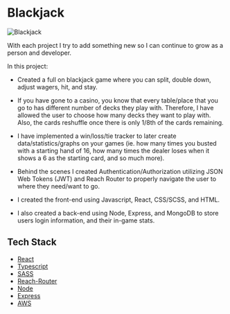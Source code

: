 # Blackjack

![Blackjack](blackjack_demo.gif)

With each project I try to add something new so I can continue to grow as a person and developer.

In this project:
- Created a full on blackjack game where you can split, double down, adjust wagers, hit, and stay.

- If you have gone to a casino, you know that every table/place that you go to has different number of decks they play with. Therefore, I have allowed the user to choose how many decks they want to play with. Also, the cards reshuffle once there is only 1/8th of the cards remaining.

- I have implemented a win/loss/tie tracker to later create data/statistics/graphs on your games (ie. how many times you busted with a starting hand of 16, how many times the dealer loses when it shows a 6 as the starting card, and so much more).

- Behind the scenes I created Authentication/Authorization utilizing JSON Web Tokens (JWT) and Reach Router to properly navigate the user to where they need/want to go.

- I created the front-end using Javascript, React, CSS/SCSS, and HTML.

- I also created a back-end using Node, Express, and MongoDB to store users login information, and their in-game stats.

## Tech Stack
- [React](https://reactjs.org/)
- [Typescript](https://www.typescriptlang.org/)
- [SASS](https://sass-lang.com/)
- [Reach-Router](https://reach.tech/router/)
- [Node](https://nodejs.org/en/)
- [Express](https://expressjs.com/)
- [AWS](https://aws.amazon.com/)